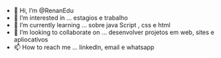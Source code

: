 - 👋 Hi, I’m @RenanEdu
- 👀 I’m interested in ... estagios e trabalho
- 🌱 I’m currently learning ... sobre java Script , css e html
- 💞️ I’m looking to collaborate on ... desenvolver  projetos em web, sites e apliocativos
- 📫 How to reach me ... linkedln, email e whatsapp

<!---
RenanEdu/RenanEdu is a ✨ special ✨ repository because its `README.md` (this file) appears on your GitHub profile.
You can click the Preview link to take a look at your changes.
--->
